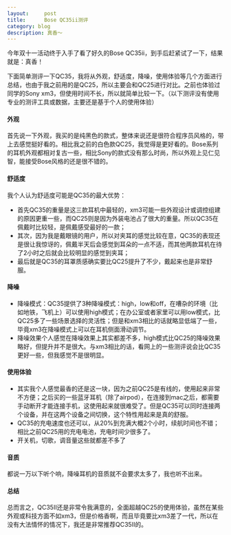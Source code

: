 ```yaml
---
layout:     post
title:      Bose QC35ii测评
category: blog
description: 真香～
---
```


今年双十一活动终于入手了看了好久的Bose QC35ii，到手后赶紧试了一下，结果就是：真香！

下面简单测评一下QC35，我将从外观，舒适度，降噪，使用体验等几个方面进行总结，也由于我之前用的是QC25，所以主要会和QC25进行对比。之前也体验过同学的Sony xm3，但使用时间不长，所以就简单比较一下。（以下测评没有使用专业的测评工具或数据，主要还是基于个人的使用体验）

#### 外观

首先说一下外观，我买的是纯黑色的款式，整体来说还是很符合程序员风格的，带上去感觉挺好看的。相比我之前的白色款QC25，我觉得是更好看的。Bose系列的耳机外观都相对复古一些，相比Sony的款式没有那么时尚，所以外观上见仁见智，能接受Bose风格的还是很不错的。

#### 舒适度

我个人认为舒适度可能是QC35的最大优势：

* 首先QC35的重量是这三款耳机中最轻的，xm3可能一些外观设计或调控组建的原因更重一些，而QC25则是因为外装电池占了很大的重量。所以QC35在佩戴时比较轻，是佩戴感受最好的一款；
* 其次，因为我是戴眼镜的用户，所以对夹耳的感觉比较在意，QC35的表现还是很让我惊讶的，佩戴半天后会感觉到耳朵的一点不适，而其他两款耳机在待了2小时之后就会比较明显的感觉到夹耳；
* 最后就是QC35的耳罩质感确实要比QC25提升了不少，戴起来也是非常舒服。

#### 降噪

* 降噪模式：QC35提供了3种降噪模式：high，low和off，在嘈杂的环境（比如地铁，飞机上）可以使用high模式；在办公室或者家里可以用low模式，比QC25多了一些场景选择的灵活性；但是和xm3相比的话就略显低端了一些，毕竟xm3在降噪模式上可以在耳机侧面滑动调节。
* 降噪效果个人感觉在降噪效果上其实都差不多，high模式比QC25的降噪效果略好，但提升并不是很大。与xm3相比的话，看网上的一些测评说会比QC35更好一些，但我感觉不是很明显。

#### 使用体验

* 其实我个人感觉最香的还是这一块，因为之前QC25是有线的，使用起来非常不方便；之后买的一些蓝牙耳机（除了airpod），在连接到mac之后，都需要手动断开才能连接手机，这使用起来就很难受了。但是QC35可以同时连接两个设备，并在这两个设备之间切换，这个特性用起来是真的舒服。
* QC35的充电速度也还可以，从20%到充满大概2个小时，续航时间也不错；相比之前QC25用的充电电池，充电时间少很多了。
* 开关机，切歌，调音量这些就都差不多了

#### 音质

都说一万以下听个响，降噪耳机的音质就不会要求太多了，我也听不出来。

#### 总结

总而言之，QC35II还是非常令我满意的，全面超越QC25的使用体验，虽然在某些外观或科技方面不如xm3，但是价格香啊，而且毕竟要比xm3差了一代，所以在没有大法情怀的情况下，我还是非常推荐QC35II的。

